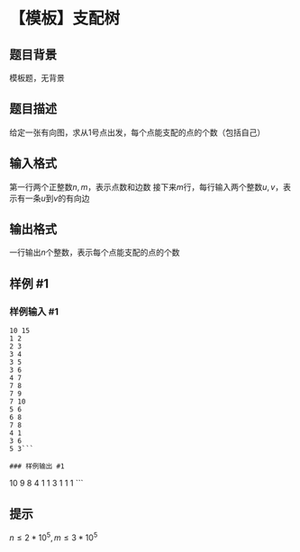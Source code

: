 # 【模板】支配树

## 题目背景

模板题，无背景

## 题目描述

给定一张有向图，求从1号点出发，每个点能支配的点的个数（包括自己）

## 输入格式

第一行两个正整数$n,m$，表示点数和边数
接下来$m$行，每行输入两个整数$u,v$，表示有一条$u$到$v$的有向边

## 输出格式

一行输出$n$个整数，表示每个点能支配的点的个数

## 样例 #1

### 样例输入 #1
```
10 15
1 2
2 3
3 4
3 5
3 6
4 7
7 8
7 9
7 10
5 6
6 8
7 8
4 1
3 6
5 3```

### 样例输出 #1

```
10 9 8 4 1 1 3 1 1 1 ```

## 提示

$n\le2*10^5,m\le3*10^5$
